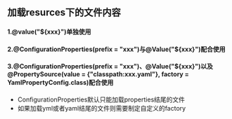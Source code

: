 ## 加载resurces下的文件内容
#### 1.@value("${xxx}")单独使用
#### 2.@ConfigurationProperties(prefix = "xxx")与@Value("${xxx}")配合使用
#### 3.@ConfigurationProperties(prefix = "xxx")、@Value("${xxx}")以及 @PropertySource(value = {"classpath:xxx.yaml"}, factory = YamlPropertyConfig.class)配合使用
- ConfigurationProperties默认只能加载properties结尾的文件
- 如果加载yml或者yaml结尾的文件则需要制定自定义的factory
